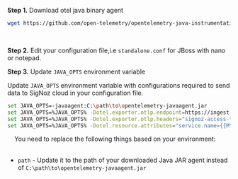  
**Step 1.** Download otel java binary agent

```bash
wget https://github.com/open-telemetry/opentelemetry-java-instrumentation/releases/latest/download/opentelemetry-javaagent.jar
```
&nbsp;

**Step 2.** Edit your configuration file,i.e `standalone.conf` for JBoss with nano or notepad.
&nbsp;
&nbsp;
    
**Step 3.** Update `JAVA_OPTS` environment variable

Update `JAVA_OPTS` environment variable with configurations required to send data to SigNoz cloud in your configuration file.

```bash
set JAVA_OPTS=-javaagent:C:\path\to\opentelemetry-javaagent.jar
set JAVA_OPTS=%JAVA_OPTS% -Dotel.exporter.otlp.endpoint=https://ingest.{{REGION}}.signoz.cloud:443
set JAVA_OPTS=%JAVA_OPTS% -Dotel.exporter.otlp.headers="signoz-access-token={{SIGNOZ_INGESTION_KEY}}"
set JAVA_OPTS=%JAVA_OPTS% -Dotel.resource.attributes="service.name={{MYAPP}}"
```
&nbsp;
&nbsp;
You need to replace the following things based on your environment:<br></br>

- `path` - Update it to the path of your downloaded Java JAR agent instead of `C:\path\to\opentelemetry-javaagent.jar`<br></br>
